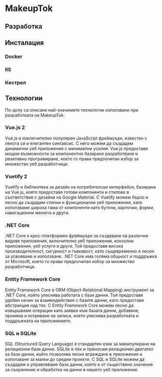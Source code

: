 # MakeupTok

## Разработка



## Инсталация

### Docker



### IIS



### Кестрел



## Технологии

По-долу са описани най-значимите технологии използвани при разработката на MakeupTok.

### Vue.js 2
Vue.js е изключително популярен JavaScript фреймуърк, известен с лекота си и елегантен синтаксис. С него можем да създадем динамични уеб приложения с минимални усилия. Vue.js предоставя мощни възможности за компонентно базирано разработване и реактивно програмиране, което го прави предпочитан избор за множество уеб разработчици.

### Vuetify 2
Vuetify е библиотека за дизайн на потребителски интерфейси, базирана на Vue.js, която предоставя готови компоненти и стилове в съответствие с дизайна на Google Material. С Vuetify можем бързо и лесно да създадем стилни и функционални уеб приложения, като използваме широка гама от компоненти като бутони, карточки, форми, навигационни менюта и други.

### .NET Core
.NET Core е крос-платформен фреймуърк за създаване на различни видове приложения, включително уеб приложения, конзолни приложения, уеб услуги и други. Той предоставя висока производителност, сигурност и гъвкавост, като същевременно е лесен за усвояване и използване. .NET Core има голяма общност и поддръжка от Microsoft, което го прави предпочитан избор за множество разработчици.

### Entity Framework Core
Entity Framework Core е ORM (Object-Relational Mapping) инструмент за .NET Core, който улеснява работата с бази данни. Той предоставя удобен начин за взаимодействие с базите данни, като предоставя абстракция над тях. С Entity Framework Core можем лесно да извършваме операции като заявки към базата данни, добавяне, промяна и изтриване на записи, което улеснява разработката и поддръжката на приложението.

### SQL и SQLite
SQL (Structured Query Language) е стандартен език за манипулиране на релационни бази данни. SQLite е лек и преносим релационен двигател за бази данни, който позволява лесно вграждане в приложения и използване за малки до средни проекти. С SQL и SQLite можем да създадем и управляваме бази данни, което е от съществено значение за съхранение и обработка на данни в нашето уеб приложение.
